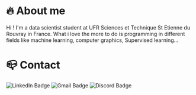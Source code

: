 # 🔥 About me
Hi ! I'm a data scientist student at UFR Sciences et Technique St Etienne du Rouvray in France. What i love the more to do is programming in different fields like machine learning, computer graphics, Supervised learning...

# 📪 Contact
<div id="badges" style="justify-content: center">
  <img src="https://img.shields.io/badge/LinkedIn-blue?style=for-the-badge&logo=linkedin&logoColor=white" alt="LinkedIn Badge"/>
  <img src="https://img.shields.io/badge/Gmail-red?style=for-the-badge&logo=gmail&logoColor=white" alt="Gmail Badge"/>
  <img src="https://img.shields.io/badge/Discord-blue?style=for-the-badge&logo=discord&logoColor=white" alt="Discord Badge"/>
</div>
